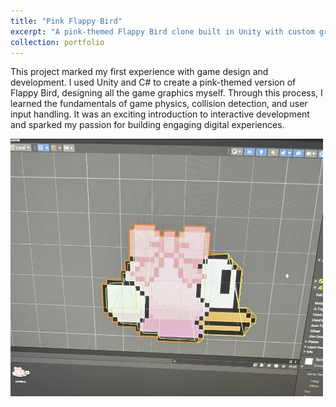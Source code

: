 ```yaml
---
title: "Pink Flappy Bird"
excerpt: "A pink-themed Flappy Bird clone built in Unity with custom graphics. My first dive into game development, where I explored C#, physics, collision detection, and user input handling. <br/><img src='/images/flappybird.png' width='300'>"
collection: portfolio
---
```


This project marked my first experience with game design and development. I used Unity and C# to create a pink-themed version of Flappy Bird, designing all the game graphics myself. Through this process, I learned the fundamentals of game physics, collision detection, and user input handling. It was an exciting introduction to interactive development and sparked my passion for building engaging digital experiences. 


<img src="/images/flappydesign.png" alt="Flappy Bird Design" width="500">

